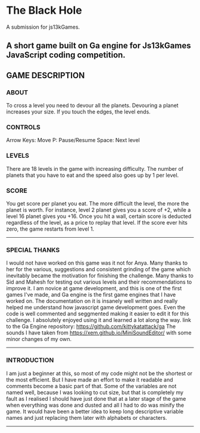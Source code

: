 # The Black Hole

A submission for js13kGames.


 A short game built on Ga engine for Js13kGames JavaScript coding competition. 
-----------------------------

## GAME DESCRIPTION

### ABOUT
 To cross a level you need to devour all the planets. Devouring a planet increases your size. If you touch the edges, the level ends. 

### CONTROLS
 Arrow Keys: Move
 P: Pause/Resume 
 Space: Next level
 
### LEVELS
 There are 18 levels in the game with increasing difficulty. The number of planets that you have to eat and the speed also goes up by 1 per level. 

### SCORE
 You get score per planet you eat. The more difficult the level, the more the planet is worth. For instance, level 2 planet gives you a score of +2, while a level 16 planet gives you +16.
 Once you hit a wall, certain score is deducted regardless of the level, as a price to replay that level. If the score ever hits zero, the game restarts from level 1.
 
-----------------------------

### SPECIAL THANKS

 I would not have worked on this game was it not for Anya. Many thanks to her for the various, suggestions and consistent grinding of the game which inevitably became the motivation for finishing the challenge.
 Many thanks to Sid and Mahesh for testing out various levels and their recommendations to improve it.
 I am novice at game development, and this is one of the first games I've made, and Ga engine is the first game engines that I have worked on. The documentation on it is insanely well written and really helped me understand how javascript game development goes. Even the code is well commented and seggmented making it easier to edit it for this challenge. I absolutely enjoyed using it and learned a lot along the way.
 link to the Ga Engine repository: https://github.com/kittykatattack/ga
 The sounds I have taken from https://xem.github.io/MiniSoundEditor/ with some minor changes of my own. 
 
-----------------------------

### INTRODUCTION

I am just a beginner at this, so most of my code might not be the shortest or the most efficient. But I have made an effort to make it readable and comments become a basic part of that. 
Some of the variables are not named well, because I was looking to cut size, but that is completely my fault as I realised I should have just done that at a later stage of the game when everything was done and dusted and all I had to do was minify the game. It would have been a better idea to keep long descriptive variable names and just replacing them later with alphabets or characters.

-----------------------------


